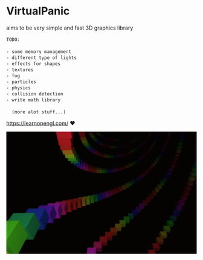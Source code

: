 # VirtualPanic

aims to be very simple and fast 3D graphics library

```
TODO:

- some memory management
- different type of lights
- effects for shapes
- textures
- fog
- particles
- physics
- collision detection
- write math library

  (more alot stuff...)
```

https://learnopengl.com/  :heart:


![](https://github.com/331uw13/VirtualPanic/blob/master/Images/rainbow.png)
